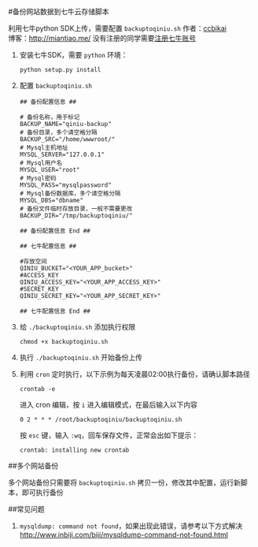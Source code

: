 #备份网站数据到七牛云存储脚本

利用七牛python SDK上传，需要配置 `backuptoqiniu.sh`
作者：[ccbikai](http://weibo.com/ccbikai)  
博客：http://miantiao.me/    没有注册的同学需要[注册七牛账号](http://126.am/qiniuyun)  

1. 安装七牛SDK，需要 `python` 环境：
	```
	python setup.py install
	```

2. 配置 `backuptoqiniu.sh`
	```
	## 备份配置信息 ##

	# 备份名称，用于标记
	BACKUP_NAME="qiniu-backup"
	# 备份目录，多个请空格分隔
	BACKUP_SRC="/home/wwwroot/"
	# Mysql主机地址
	MYSQL_SERVER="127.0.0.1"
	# Mysql用户名
	MYSQL_USER="root"
	# Mysql密码
	MYSQL_PASS="mysqlpassword"
	# Mysql备份数据库，多个请空格分隔
	MYSQL_DBS="dbname"
	# 备份文件临时存放目录，一般不需要更改
	BACKUP_DIR="/tmp/backuptoqiniu/"

	## 备份配置信息 End ##

	## 七牛配置信息 ##

	#存放空间
	QINIU_BUCKET="<YOUR_APP_bucket>"
	#ACCESS_KEY
	QINIU_ACCESS_KEY="<YOUR_APP_ACCESS_KEY>"
	#SECRET_KEY
	QINIU_SECRET_KEY="<YOUR_APP_SECRET_KEY>"

	## 七牛配置信息 End ##
	```

3. 给 `./backuptoqiniu.sh` 添加执行权限
	```
	chmod +x backuptoqiniu.sh
	```
	
4. 执行 `./backuptoqiniu.sh` 开始备份上传

5. 利用 `cron` 定时执行，以下示例为每天凌晨02:00执行备份，请确认脚本路径
	```
	crontab -e
	```
	进入 cron 编辑，按 `i` 进入编辑模式，在最后输入以下内容
	```
	0 2 * * * /root/backuptoqiniu/backuptoqiniu.sh
	```
	按 `esc` 键，输入 `:wq`，回车保存文件，正常会出如下提示：
	```
	crontab: installing new crontab
	```

##多个网站备份

多个网站备份只需要将 `backuptoqiniu.sh` 拷贝一份，修改其中配置，运行新脚本，即可执行备份

##常见问题

1. `mysqldump: command not found`，如果出现此错误，请参考以下方式解决
	http://www.inbiji.com/biji/mysqldump-command-not-found.html

